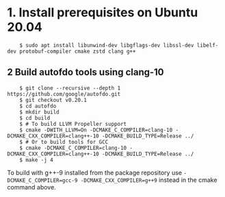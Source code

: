
# 1. Install prerequisites on Ubuntu 20.04

```
    $ sudo apt install libunwind-dev libgflags-dev libssl-dev libelf-dev protobuf-compiler cmake zstd clang g++
```

## 2 Build autofdo tools using clang-10

```
    $ git clone --recursive --depth 1 https://github.com/google/autofdo.git
    $ git checkout v0.20.1
    $ cd autofdo
    $ mkdir build
    $ cd build 
	$ # To build LLVM Propeller support
    $ cmake -DWITH_LLVM=On -DCMAKE_C_COMPILER=clang-10 -DCMAKE_CXX_COMPILER=clang++-10 -DCMAKE_BUILD_TYPE=Release ../
	$ # Or to build tools for GCC
	$ cmake -DCMAKE_C_COMPILER=clang-10 -DCMAKE_CXX_COMPILER=clang++-10 -DCMAKE_BUILD_TYPE=Release ../
    $ make -j 4
```
To build with g++-9 installed from the package repository use `-DCMAKE_C_COMPILER=gcc-9 -DCMAKE_CXX_COMPILER=g++9` instead in the cmake command above.
